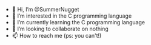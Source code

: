 - 👋 Hi, I’m @SummerNugget
- 👀 I’m interested in the C programming language
- 🌱 I’m currently learning the C programming language
- 💞️ I’m looking to collaborate on nothing
- 📫 How to reach me (ps: you can't!)

<!---
SummerNugget/SummerNugget is a ✨ special ✨ repository because its `README.md` (this file) appears on your GitHub profile.
You can click the Preview link to take a look at your changes.
--->
